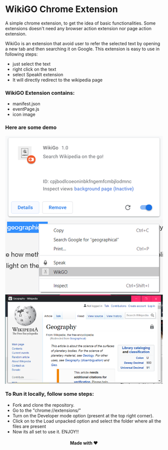 # WikiGO Chrome Extension
<p> A simple chrome extension, to get the idea of basic functionalities. Some extensions doesn't need any browser action extension nor page action extension.  </p>
<p>WikiGo is an extension that avoid user to refer the selected text by opening a new tab and then searching it on Google. 
This extension is easy to use in following steps:
<ul>
  <li>just select the text</li>
  <li>right click on the text</li>
  <li>select SpeakIt extension </li>
  <li>It will directly redirect to the wikipedia page</li>
</ul></p>

<h3> WikiGO Extension contains: </h3>
<ul>
<li>manifest.json</li>
<li>eventPage.js</li>
<li>icon image</li>
</ul>
<h3> Here are some demo </h3>
<img src="demo1.png" style="vertical-align:middle">
<br>
<img src="demo2.png" style="vertical-align:middle">
<br>
<img src="demo3.png" style="vertical-align:middle">
<h3> To Run it locally, follow some steps: </h3>
<ul>
<li>Fork and clone the repository.</li>
<li>Go to the "chrome://extensions/"</li>
<li>Turn on the Developer mode option (present at the top right corner).</li>
<li>Click on to the Load unpacked option and select the folder where all the files are present </li>
<li>Now its all set to use it. ENJOY!!</li>
</ul> 

<h4 style="text-align:center"> Made with ❤ <h4>
